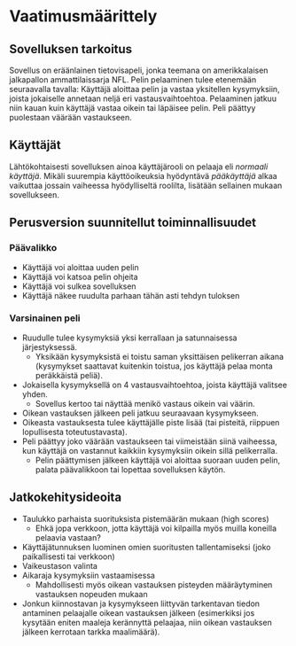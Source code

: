 # Vaatimusmäärittely

## Sovelluksen tarkoitus

Sovellus on eräänlainen tietovisapeli, jonka teemana on amerikkalaisen 
jalkapallon ammattilaissarja NFL. Pelin pelaaminen tulee etenemään 
seuraavalla tavalla: Käyttäjä aloittaa pelin ja vastaa yksitellen 
kysymyksiin, joista jokaiselle annetaan neljä eri vastausvaihtoehtoa. 
Pelaaminen jatkuu niin kauan kuin käyttäjä vastaa oikein tai läpäisee 
pelin. Peli päättyy puolestaan väärään vastaukseen.

## Käyttäjät

Lähtökohtaisesti sovelluksen ainoa käyttäjärooli on pelaaja eli 
_normaali käyttäjä_. Mikäli suurempia käyttöoikeuksia hyödyntävä 
_pääkäyttäjä_ alkaa vaikuttaa jossain vaiheessa hyödylliseltä roolilta, 
lisätään sellainen  mukaan sovellukseen.

## Perusversion suunnitellut toiminnallisuudet

### Päävalikko

- Käyttäjä voi aloittaa uuden pelin
- Käyttäjä voi katsoa pelin ohjeita
- Käyttäjä voi sulkea sovelluksen
- Käyttäjä näkee ruudulta parhaan tähän asti tehdyn tuloksen
 
### Varsinainen peli

- Ruudulle tulee kysymyksiä yksi kerrallaan ja satunnaisessa 
järjestyksessä.
	- Yksikään kysymyksistä ei toistu saman yksittäisen pelikerran 
aikana (kysymykset saattavat kuitenkin toistua, jos käyttäjä pelaa monta 
peräkkäistä peliä).
- Jokaisella kysymyksellä on 4 vastausvaihtoehtoa, joista käyttäjä 
valitsee yhden.
	- Sovellus kertoo tai näyttää menikö vastaus oikein vai väärin. 
-  Oikean vastauksen jälkeen peli jatkuu seuraavaan kysymykseen.
- Oikeasta vastauksesta tulee käyttäjälle piste lisää (tai pisteitä, 
riippuen lopullisesta toteutustavasta).
- Peli päättyy joko väärään vastaukseen tai viimeistään siinä vaiheessa, 
kun käyttäjä on vastannut kaikkiin kysymyksiin oikein sillä 
pelikerralla.
	- Pelin päättymisen jälkeen käyttäjä voi aloittaa suoraan uuden 
pelin, palata päävalikkoon tai lopettaa sovelluksen käytön.

## Jatkokehitysideoita

- Taulukko parhaista suorituksista pistemäärän mukaan (high scores)
	- Ehkä jopa verkkoon, jotta käyttäjä voi kilpailla myös muilla 
koneilla pelaavia vastaan?
- Käyttäjätunnuksen luominen omien suoritusten tallentamiseksi (joko 
paikallisesti tai verkkoon)
- Vaikeustason valinta
- Aikaraja kysymyksiin vastaamisessa
	- Mahdollisesti myös oikean vastauksen pisteyden määräytyminen 
vastauksen nopeuden mukaan
- Jonkun kiinnostavan ja kysymykseen liittyvän tarkentavan tiedon 
antaminen pelaajalle oikean vastauksen jälkeen (esimerkiksi jos kysytään 
eniten maaleja kerännyttä pelaajaa, niin oikean vastauksen jälkeen 
kerrotaan tarkka maalimäärä).
